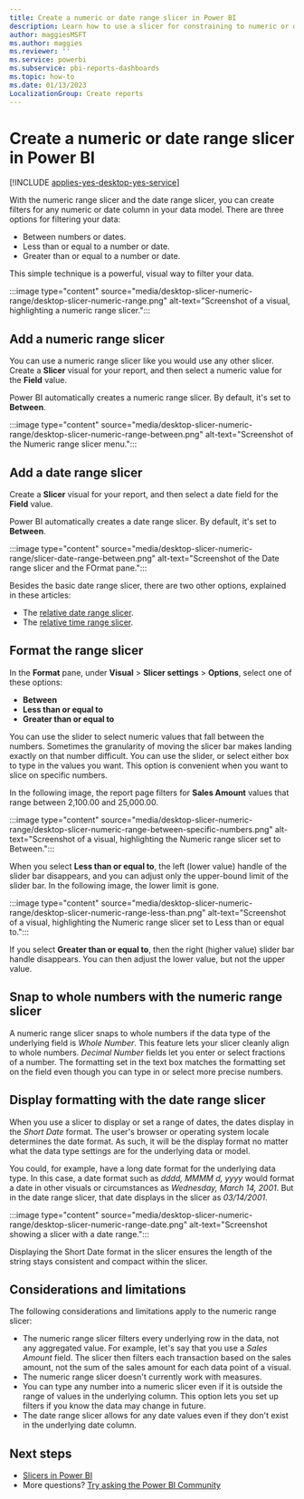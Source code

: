```yaml
---
title: Create a numeric or date range slicer in Power BI
description: Learn how to use a slicer for constraining to numeric or date ranges in Power BI Desktop and the Power BI service.
author: maggiesMSFT
ms.author: maggies
ms.reviewer: ''
ms.service: powerbi
ms.subservice: pbi-reports-dashboards
ms.topic: how-to
ms.date: 01/13/2023
LocalizationGroup: Create reports
---
```

# Create a numeric or date range slicer in Power BI

[!INCLUDE [applies-yes-desktop-yes-service](../includes/applies-yes-desktop-yes-service.md)]

With the numeric range slicer and the date range slicer, you can create filters for any numeric or date column in your data model. There are three options for filtering your data:

- Between numbers or dates.
- Less than or equal to a number or date.
- Greater than or equal to a number or date.

This simple technique is a powerful, visual way to filter your data.

:::image type="content" source="media/desktop-slicer-numeric-range/desktop-slicer-numeric-range.png" alt-text="Screenshot of a visual, highlighting a numeric range slicer.":::

## Add a numeric range slicer

You can use a numeric range slicer like you would use any other slicer. Create a **Slicer** visual for your report, and then select a numeric value for the **Field** value.

Power BI automatically creates a numeric range slicer. By default, it's set to **Between**.

:::image type="content" source="media/desktop-slicer-numeric-range/desktop-slicer-numeric-range-between.png" alt-text="Screenshot of the Numeric range slicer menu.":::

## Add a date range slicer

Create a **Slicer** visual for your report, and then select a date field for the **Field** value.

Power BI automatically creates a date range slicer. By default, it's set to **Between**.

:::image type="content" source="media/desktop-slicer-numeric-range/slicer-date-range-between.png" alt-text="Screenshot of the Date range slicer and the FOrmat pane.":::

Besides the basic date range slicer, there are two other options, explained in these articles:

- The [relative date range slicer](../visuals/desktop-slicer-filter-date-range.md).
- The [relative time range slicer](slicer-filter-relative-time.md).

## Format the range slicer

In the **Format** pane, under **Visual** > **Slicer settings** > **Options**, select one of these options:

* **Between**
* **Less than or equal to**
* **Greater than or equal to**

You can use the slider to select numeric values that fall between the numbers. Sometimes the granularity of moving the slicer bar makes landing exactly on that number difficult. You can use the slider, or select either box to type in the values you want. This option is convenient when you want to slice on specific numbers.

In the following image, the report page filters for **Sales Amount** values that range between 2,100.00 and 25,000.00.

:::image type="content" source="media/desktop-slicer-numeric-range/desktop-slicer-numeric-range-between-specific-numbers.png" alt-text="Screenshot of a visual, highlighting the Numeric range slicer set to Between.":::

When you select **Less than or equal to**, the left (lower value) handle of the slider bar disappears, and you can adjust only the upper-bound limit of the slider bar. In the following image, the lower limit is gone.

:::image type="content" source="media/desktop-slicer-numeric-range/desktop-slicer-numeric-range-less-than.png" alt-text="Screenshot of a visual, highlighting the Numeric range slicer set to Less than or equal to.":::

If you select **Greater than or equal to**, then the right (higher value) slider bar handle disappears. You can then adjust the lower value, but not the upper value.

## Snap to whole numbers with the numeric range slicer

A numeric range slicer snaps to whole numbers if the data type of the underlying field is *Whole Number*. This feature lets your slicer cleanly align to whole numbers. *Decimal Number* fields let you enter or select fractions of a number. The formatting set in the text box matches the formatting set on the field even though you can type in or select more precise numbers.

## Display formatting with the date range slicer

When you use a slicer to display or set a range of dates, the dates display in the *Short Date* format. The user's browser or operating system locale determines the date format. As such, it will be the display format no matter what the data type settings are for the underlying data or model.

You could, for example, have a long date format for the underlying data type. In this case, a date format such as *dddd, MMMM d, yyyy* would format a date in other visuals or circumstances as *Wednesday, March 14, 2001*. But in the date range slicer, that date displays in the slicer as *03/14/2001*.

:::image type="content" source="media/desktop-slicer-numeric-range/desktop-slicer-numeric-range-date.png" alt-text="Screenshot showing a slicer with a date range.":::

Displaying the Short Date format in the slicer ensures the length of the string stays consistent and compact within the slicer.

## Considerations and limitations

The following considerations and limitations apply to the numeric range slicer:

* The numeric range slicer filters every underlying row in the data, not any aggregated value. For example, let's say that you use a *Sales Amount* field. The slicer then filters each transaction based on the sales amount, not the sum of the sales amount for each data point of a visual.
* The numeric range slicer doesn't currently work with measures.
* You can type any number into a numeric slicer even if it is outside the range of values in the underlying column. This option lets you set up filters if you know the data may change in future.
* The date range slicer allows for any date values even if they don't exist in the underlying date column.

## Next steps

- [Slicers in Power BI](../visuals/power-bi-visualization-slicers.md)
- More questions? [Try asking the Power BI Community](https://community.powerbi.com/)